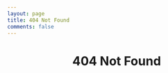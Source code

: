 ```yaml
---
layout: page
title: 404 Not Found
comments: false
---
```


<style type="text/css">
.posts-expand .post-title {
    font-size: 35px;
    padding-bottom: 20px;
}
</style>


<header class="poster-header">
<h1 class="post-title" itemprop="name headline">
404 Not Found
</h1>
</header>

<div class="post-body" itemprop="articleBody">
<script type="text/javascript">
var max = 5;
var random = Math.floor(Math.random() * max) + 1;
var picture = random + ".jpg";
document.write('<img class=none src="/images/404/' + picture + '"width=400px>');
</script>
</div>
